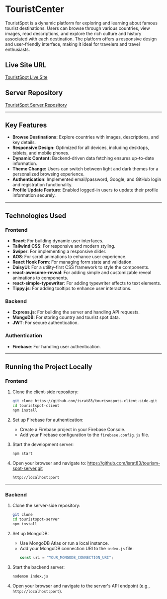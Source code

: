 
# TouristCenter

TouristSpot is a dynamic platform for exploring and learning about famous tourist destinations. Users can browse through various countries, view images, read descriptions, and explore the rich culture and history associated with each destination. The platform offers a responsive design and user-friendly interface, making it ideal for travelers and travel enthusiasts.

## Live Site URL

[TouristSpot Live Site](https://tourismspot-website.netlify.app)

## Server Repository

[TouristSpot Server Repository](https://github.com/israt83/tourism-spot-server)



---



## Key Features

- **Browse Destinations:** Explore countries with images, descriptions, and key details.
- **Responsive Design:** Optimized for all devices, including desktops, tablets, and mobile phones.
- **Dynamic Content:** Backend-driven data fetching ensures up-to-date information.
- **Theme Change:** Users can switch between light and dark themes for a personalized browsing experience.
- **Authentication**: Implemented email/password, Google, and GitHub login and registration functionality.
- **Profile Update Feature**: Enabled logged-in users to update their profile information securely.



---

## Technologies Used

### **Frontend**
- **React**: For building dynamic user interfaces.
- **Tailwind CSS**: For responsive and modern styling.
- **Swiper**: For implementing a responsive slider.
- **AOS**: For scroll animations to enhance user experience.
- **React Hook Form**: For managing form state and validation.
- **DaisyUI**: For a utility-first CSS framework to style the components.
- **react-awesome-reveal**: For adding simple and customizable reveal animations to components.
- **react-simple-typewriter**: For adding typewriter effects to text elements.
- **Tippy.js**: For adding tooltips to enhance user interactions.

### **Backend**
- **Express.js**: For building the server and handling API requests.
- **MongoDB**: For storing country and tourist spot data.
- **JWT**: For secure authentication.

### **Authentication**
- **Firebase**: For handling user authentication.

---

## Running the Project Locally

### **Frontend**

1. Clone the client-side repository:
    ```bash
    git clone https://github.com/israt83/tourismspots-client-side.git
    cd touristspot-client
    npm install
    ```

2. Set up Firebase for authentication:
   - Create a Firebase project in your Firebase Console.
   - Add your Firebase configuration to the `firebase.config.js` file.

3. Start the development server:
    ```bash
    npm start
    ```
4. Open your browser and navigate to: https://github.com/israt83/tourism-spot-server.git
    ```
    http://localhost:port
    ```

---

### **Backend**

1. Clone the server-side repository:
    ```bash
    git clone 
    cd touristspot-server
    npm install
    ```

2. Set up MongoDB:
   - Use MongoDB Atlas or run a local instance.
   - Add your MongoDB connection URI to the `index.js` file:
     ```javascript
     const uri = "YOUR_MONGODB_CONNECTION_URI";
     ```

3. Start the backend server:
    ```bash
    nodemon index.js
    ```

4. Open your browser and navigate to the server's API endpoint (e.g., `http://localhost:port`).


